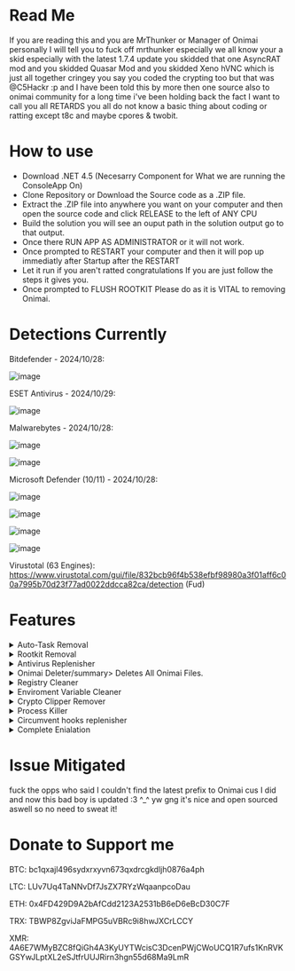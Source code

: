# Read Me

If you are reading this and you are MrThunker or Manager of Onimai personally I will tell you to fuck off mrthunker especially we all know your a skid especially with the latest 1.7.4 update you skidded that one AsyncRAT mod and you skidded Quasar Mod and you skidded Xeno hVNC which is just all together cringey you say you coded the crypting too but that was @C5Hackr :p and I have been told this by more then one source also to onimai community for a long time i've been holding back the fact I want to call you all RETARDS you all do not know a basic thing about coding or ratting except t8c and maybe cpores & twobit.

# How to use

- Download .NET 4.5 (Necesarry Component for What we are running the ConsoleApp On)
- Clone Repository or Download the Source code as a .ZIP file.
- Extract the .ZIP file into anywhere you want on your computer and then open the source code and click RELEASE to the left of ANY CPU
- Build the solution you will see an ouput path in the solution output go to that output.
- Once there RUN APP AS ADMINISTRATOR or it will not work.
- Once prompted to RESTART your computer and then it will pop up immediatly after Startup after the RESTART
- Let it run if you aren't ratted congratulations If you are just follow the steps it gives you.
- Once prompted to FLUSH ROOTKIT Please do as it is VITAL to removing Onimai.

# Detections Currently

Bitdefender - 2024/10/28:

![image](https://github.com/user-attachments/assets/78eea080-1fc7-4673-883a-a20659527177)

ESET Antivirus - 2024/10/29:

![image](https://github.com/user-attachments/assets/2d2988b2-178f-456a-9299-47607c200e37)

Malwarebytes - 2024/10/28:

![image](https://github.com/user-attachments/assets/e3f4a638-5dc2-458a-aa02-4225725c9520)

![image](https://github.com/user-attachments/assets/1f4c3efc-8678-40fe-8f44-4620fa191b20)


Microsoft Defender (10/11) - 2024/10/28:

![image](https://github.com/user-attachments/assets/cb671b05-ae81-4350-87d0-0b0338f162a5)

![image](https://github.com/user-attachments/assets/b317b547-53fb-4360-a955-7d988d5d0874)

![image](https://github.com/user-attachments/assets/1fb4f10d-6419-45a2-986b-00299d2f9e71)

![image](https://github.com/user-attachments/assets/2b0c5ad0-4780-4b3f-8396-4b9fd600a67a)


Virustotal (63 Engines):
https://www.virustotal.com/gui/file/832bcb96f4b538efbf98980a3f01aff6c00a7995b70d23f77ad0022ddcca82ca/detection (Fud)

# Features

<details>
  <summary>Auto-Task Removal</summary>
  Removes Onimai Auto Tasking.
</details>
<details>
  <summary>Rootkit Removal</summary>
  Removes Onimai Rootkit (1.7.3.)
</details>
<details>
  <summary>Antivirus Replenisher</summary>
  Re-installs ntdll.dll used in EDR - AV's.
</details>
<details>
  <summary>Onimai Deleter/summary>
  Deletes All Onimai Files.
</details>
<details>
  <summary>Registry Cleaner</summary>
  Removes Onimai Registry values.
</details>
<details>
  <summary>Enviroment Variable Cleaner</summary>
  Removes Onimai Enviromental Variables.
</details>
<details>
  <summary>Crypto Clipper Remover</summary>
  Removes Onimai Built in Clipper (It's broken anyway.)
</details>
<details>
  <summary>Process Killer</summary>
  Kill Onimai Process.
</details>
<details>
  <summary>Circumvent hooks replenisher</summary>
  Reloads important hooks.
</details>
<details>
  <summary>Complete Enialation</summary>
  Completely makes onimai go bye.
</details>

# Issue Mitigated
fuck the opps who said I couldn't find the latest prefix to Onimai cus I did and now this bad boy is updated :3 ^_^ yw gng it's nice and open sourced aswell so no need to sweat it!

# Donate to Support me
BTC: bc1qxajl496sydxrxyvn673qxdrcgkdljh0876a4ph

LTC: LUv7Uq4TaNNvDf7JsZX7RYzWqaanpcoDau

ETH: 0x4FD429D9A2bAfCdd2123A2531bB6eD6eBcD30C7F

TRX: TBWP8ZgviJaFMPG5uVBRc9i8hwJXCrLCCY

XMR: 4A6E7WMyBZC8fQiGh4A3KyUYTWcisC3DcenPWjCWoUCQ1R7ufs1KnRVKGSYwJLptXL2eSJtfrUUJRirn3hgn55d68Ma9LmR
